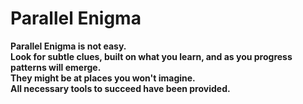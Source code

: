 # Parallel Enigma
<b>Parallel Enigma is not easy.<br>
Look for subtle clues, built on what you learn, and as you progress patterns will emerge. <br>
They might be at places you won't imagine.<br>
All necessary tools to succeed have been provided.</b>
